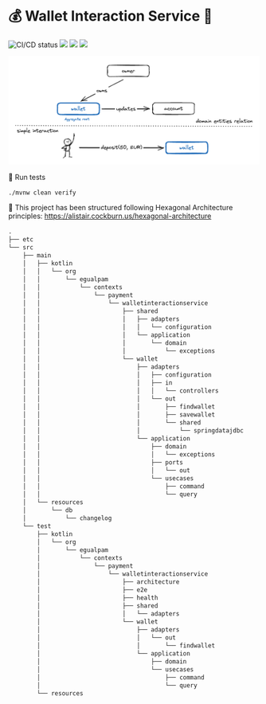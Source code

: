 # 💰 Wallet Interaction Service 💸

![CI/CD status](https://github.com/erickgualpa/wallet-interaction-service/actions/workflows/maven.yml/badge.svg)
[![](https://img.shields.io/badge/Spring%20Boot%20Version-3.3.1-blue)](/pom.xml)
[![](https://img.shields.io/badge/Java%20Version-21-blue)](/pom.xml)
[![](https://img.shields.io/badge/Kotlin%20Version-2.0.0-blue)](/pom.xml)

![wallet-interaction-service](etc/wallet-interaction-service.png)

🧪 Run tests
<br>

```shell script
./mvnw clean verify
```

📣 This project has been structured following Hexagonal Architecture principles:
https://alistair.cockburn.us/hexagonal-architecture

[//]: # (Directory tree below was generated using 'tree -d -I target' command)

```
.
├── etc
└── src
    ├── main
    │   ├── kotlin
    │   │   └── org
    │   │       └── egualpam
    │   │           └── contexts
    │   │               └── payment
    │   │                   └── walletinteractionservice
    │   │                       ├── shared
    │   │                       │   ├── adapters
    │   │                       │   │   └── configuration
    │   │                       │   └── application
    │   │                       │       └── domain
    │   │                       │           └── exceptions
    │   │                       └── wallet
    │   │                           ├── adapters
    │   │                           │   ├── configuration
    │   │                           │   ├── in
    │   │                           │   │   └── controllers
    │   │                           │   └── out
    │   │                           │       ├── findwallet
    │   │                           │       ├── savewallet
    │   │                           │       └── shared
    │   │                           │           └── springdatajdbc
    │   │                           └── application
    │   │                               ├── domain
    │   │                               │   └── exceptions
    │   │                               ├── ports
    │   │                               │   └── out
    │   │                               └── usecases
    │   │                                   ├── command
    │   │                                   └── query
    │   └── resources
    │       └── db
    │           └── changelog
    └── test
        ├── kotlin
        │   └── org
        │       └── egualpam
        │           └── contexts
        │               └── payment
        │                   └── walletinteractionservice
        │                       ├── architecture
        │                       ├── e2e
        │                       ├── health
        │                       ├── shared
        │                       │   └── adapters
        │                       └── wallet
        │                           ├── adapters
        │                           │   └── out
        │                           │       └── findwallet
        │                           └── application
        │                               ├── domain
        │                               └── usecases
        │                                   ├── command
        │                                   └── query
        └── resources
```
